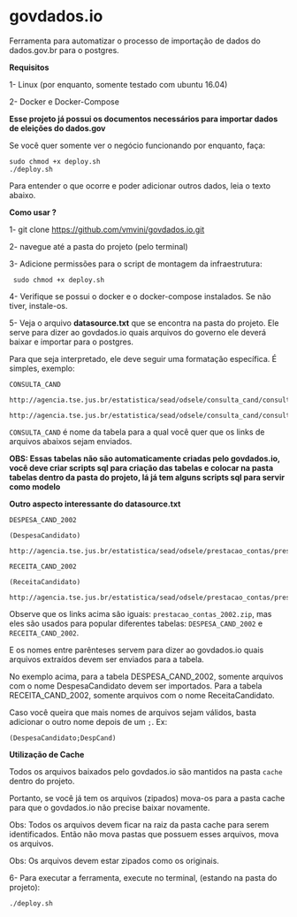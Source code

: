 # govdados.io
Ferramenta para automatizar o processo de importação de dados do dados.gov.br para o postgres.

**Requisitos**

1- Linux (por enquanto, somente testado com ubuntu 16.04)

2- Docker e Docker-Compose

**Esse projeto já possui os documentos necessários para importar dados de eleições do dados.gov**

Se você quer somente ver o negócio funcionando por enquanto, faça:

    sudo chmod +x deploy.sh
    ./deploy.sh

Para entender o que ocorre e poder adicionar outros dados, leia o texto abaixo.


**Como usar ?**

1- git clone https://github.com/vmvini/govdados.io.git

2- navegue até a pasta do projeto (pelo terminal)

3- Adicione permissões para o script de montagem da infraestrutura: 
  
  ` sudo chmod +x deploy.sh`

4- Verifique se possui o docker e o docker-compose instalados. Se não tiver, instale-os.

5- Veja o arquivo **datasource.txt** que se encontra na pasta do projeto. Ele serve para dizer ao govdados.io quais arquivos 
do governo ele deverá baixar e importar para o postgres.

Para que seja interpretado, ele deve seguir uma formatação específica. É simples, exemplo:

  
    
    CONSULTA_CAND
  
    http://agencia.tse.jus.br/estatistica/sead/odsele/consulta_cand/consulta_cand_2002.zip
  
    http://agencia.tse.jus.br/estatistica/sead/odsele/consulta_cand/consulta_cand_2004.zip
  
  

`CONSULTA_CAND` é nome da tabela para a qual você quer que os links de arquivos abaixos sejam enviados.

**OBS: Essas tabelas não são automaticamente criadas pelo govdados.io, você deve criar scripts sql para criação das tabelas e colocar na pasta tabelas dentro da pasta do projeto, lá já tem alguns scripts sql para servir como modelo**

**Outro aspecto interessante do datasource.txt**


    DESPESA_CAND_2002
    
    (DespesaCandidato)
    
    http://agencia.tse.jus.br/estatistica/sead/odsele/prestacao_contas/prestacao_contas_2002.zip
    
    RECEITA_CAND_2002
    
    (ReceitaCandidato)
    
    http://agencia.tse.jus.br/estatistica/sead/odsele/prestacao_contas/prestacao_contas_2002.zip
    

Observe que os links acima são iguais: `prestacao_contas_2002.zip`, mas eles são usados para popular diferentes tabelas:
`DESPESA_CAND_2002` e `RECEITA_CAND_2002`.  

E os nomes entre parênteses servem para dizer ao govdados.io quais arquivos extraídos devem ser enviados para a tabela. 

No exemplo acima, para a tabela DESPESA_CAND_2002, somente arquivos com o nome DespesaCandidato devem ser importados. Para a tabela RECEITA_CAND_2002, somente arquivos com o nome ReceitaCandidato.

Caso você queira que mais nomes de arquivos sejam válidos, basta adicionar o outro nome depois de um `;`. Ex: 

    (DespesaCandidato;DespCand)
    

**Utilização de Cache**

Todos os arquivos baixados pelo govdados.io são mantidos na pasta `cache` dentro do projeto.

Portanto, se você já tem os arquivos (zipados) mova-os para a pasta cache para que o govdados.io não precise baixar novamente.

Obs: Todos os arquivos devem ficar na raiz da pasta cache para serem identificados. Então não mova pastas que possuem esses arquivos, mova os arquivos.

Obs: Os arquivos devem estar zipados como os originais.


6- Para executar a ferramenta, execute no terminal, (estando na pasta do projeto):

    ./deploy.sh



